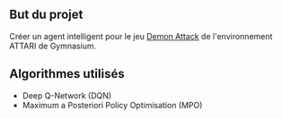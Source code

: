 ## But du projet

Créer un agent intelligent pour le jeu [Demon Attack](https://gymnasium.farama.org/environments/atari/demon_attack/) de l'environnement ATTARI de Gymnasium.


## Algorithmes utilisés

- Deep Q-Network (DQN)
- Maximum a Posteriori Policy Optimisation (MPO)
